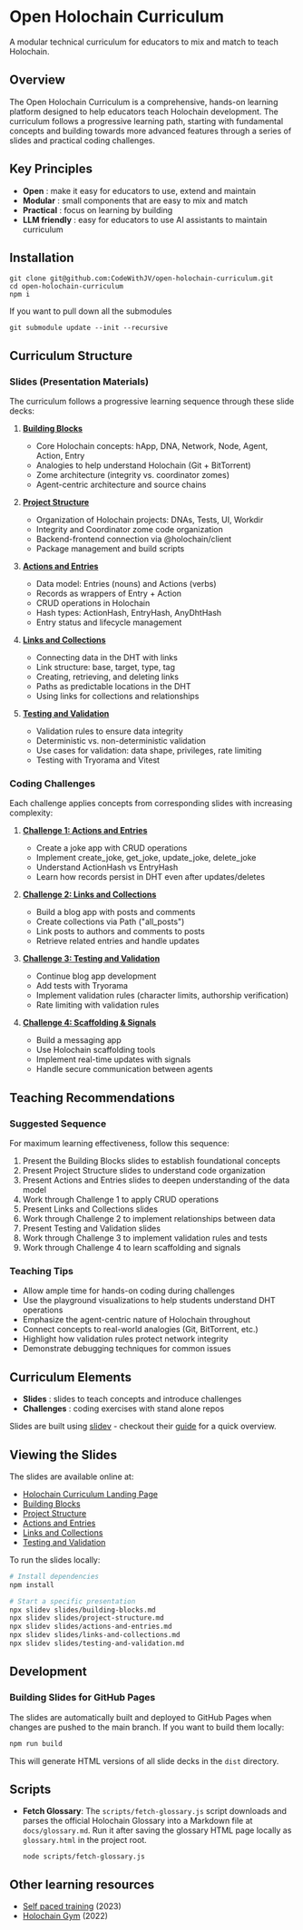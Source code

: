 # Open Holochain Curriculum

A modular technical curriculum for educators to mix and match to teach Holochain.

## Overview

The Open Holochain Curriculum is a comprehensive, hands-on learning platform designed to help educators teach Holochain development. The curriculum follows a progressive learning path, starting with fundamental concepts and building towards more advanced features through a series of slides and practical coding challenges.

## Key Principles
- **Open** : make it easy for educators to use, extend and maintain
- **Modular** : small components that are easy to mix and match
- **Practical** : focus on learning by building
- **LLM friendly** : easy for educators to use AI assistants to maintain curriculum

## Installation

```
git clone git@github.com:CodeWithJV/open-holochain-curriculum.git
cd open-holochain-curriculum
npm i
```

If you want to pull down all the submodules 
```
git submodule update --init --recursive
```

## Curriculum Structure

### Slides (Presentation Materials)

The curriculum follows a progressive learning sequence through these slide decks:

1. **[Building Blocks](https://codewithjv.github.io/open-holochain-curriculum/slides/building-blocks/)**
   - Core Holochain concepts: hApp, DNA, Network, Node, Agent, Action, Entry
   - Analogies to help understand Holochain (Git + BitTorrent)
   - Zome architecture (integrity vs. coordinator zomes)
   - Agent-centric architecture and source chains

2. **[Project Structure](https://codewithjv.github.io/open-holochain-curriculum/slides/project-structure/)**
   - Organization of Holochain projects: DNAs, Tests, UI, Workdir
   - Integrity and Coordinator zome code organization
   - Backend-frontend connection via @holochain/client
   - Package management and build scripts

3. **[Actions and Entries](https://codewithjv.github.io/open-holochain-curriculum/slides/actions-and-entries/)**
   - Data model: Entries (nouns) and Actions (verbs)
   - Records as wrappers of Entry + Action
   - CRUD operations in Holochain
   - Hash types: ActionHash, EntryHash, AnyDhtHash
   - Entry status and lifecycle management

4. **[Links and Collections](https://codewithjv.github.io/open-holochain-curriculum/slides/links-and-collections/)**
   - Connecting data in the DHT with links
   - Link structure: base, target, type, tag
   - Creating, retrieving, and deleting links
   - Paths as predictable locations in the DHT
   - Using links for collections and relationships

5. **[Testing and Validation](https://codewithjv.github.io/open-holochain-curriculum/slides/testing-and-validation/)**
   - Validation rules to ensure data integrity
   - Deterministic vs. non-deterministic validation
   - Use cases for validation: data shape, privileges, rate limiting
   - Testing with Tryorama and Vitest

### Coding Challenges

Each challenge applies concepts from corresponding slides with increasing complexity:

1. **[Challenge 1: Actions and Entries](https://github.com/CodeWithJV/holochain-challenge-1)**
   - Create a joke app with CRUD operations
   - Implement create_joke, get_joke, update_joke, delete_joke
   - Understand ActionHash vs EntryHash
   - Learn how records persist in DHT even after updates/deletes

2. **[Challenge 2: Links and Collections](https://github.com/CodeWithJV/holochain-challenge-2)**
   - Build a blog app with posts and comments
   - Create collections via Path ("all_posts")
   - Link posts to authors and comments to posts
   - Retrieve related entries and handle updates

3. **[Challenge 3: Testing and Validation](https://github.com/CodeWithJV/holochain-challenge-3)**
   - Continue blog app development
   - Add tests with Tryorama
   - Implement validation rules (character limits, authorship verification)
   - Rate limiting with validation rules

4. **[Challenge 4: Scaffolding & Signals](https://github.com/CodeWithJV/holochain-challenge-4)**
   - Build a messaging app 
   - Use Holochain scaffolding tools
   - Implement real-time updates with signals
   - Handle secure communication between agents

## Teaching Recommendations

### Suggested Sequence

For maximum learning effectiveness, follow this sequence:

1. Present the Building Blocks slides to establish foundational concepts
2. Present Project Structure slides to understand code organization
3. Present Actions and Entries slides to deepen understanding of the data model
4. Work through Challenge 1 to apply CRUD operations
5. Present Links and Collections slides 
6. Work through Challenge 2 to implement relationships between data
7. Present Testing and Validation slides
8. Work through Challenge 3 to implement validation rules and tests
9. Work through Challenge 4 to learn scaffolding and signals

### Teaching Tips

- Allow ample time for hands-on coding during challenges
- Use the playground visualizations to help students understand DHT operations
- Emphasize the agent-centric nature of Holochain throughout
- Connect concepts to real-world analogies (Git, BitTorrent, etc.)
- Highlight how validation rules protect network integrity
- Demonstrate debugging techniques for common issues

## Curriculum Elements

- **Slides** : slides to teach concepts and introduce challenges
- **Challenges** : coding exercises with stand alone repos

Slides are built using [slidev](https://sli.dev/) - checkout their [guide](https://sli.dev/guide/) for a quick overview.

## Viewing the Slides

The slides are available online at: 
- [Holochain Curriculum Landing Page](https://codewithjv.github.io/open-holochain-curriculum/)
- [Building Blocks](https://codewithjv.github.io/open-holochain-curriculum/slides/building-blocks/)
- [Project Structure](https://codewithjv.github.io/open-holochain-curriculum/slides/project-structure/)
- [Actions and Entries](https://codewithjv.github.io/open-holochain-curriculum/slides/actions-and-entries/)
- [Links and Collections](https://codewithjv.github.io/open-holochain-curriculum/slides/links-and-collections/)
- [Testing and Validation](https://codewithjv.github.io/open-holochain-curriculum/slides/testing-and-validation/)

To run the slides locally:
```bash
# Install dependencies
npm install

# Start a specific presentation
npx slidev slides/building-blocks.md
npx slidev slides/project-structure.md
npx slidev slides/actions-and-entries.md
npx slidev slides/links-and-collections.md
npx slidev slides/testing-and-validation.md
```

## Development

### Building Slides for GitHub Pages

The slides are automatically built and deployed to GitHub Pages when changes are pushed to the main branch. If you want to build them locally:

```bash
npm run build
```

This will generate HTML versions of all slide decks in the `dist` directory.

## Scripts

- **Fetch Glossary**: The `scripts/fetch-glossary.js` script downloads and parses the official Holochain Glossary into a Markdown file at `docs/glossary.md`. Run it after saving the glossary HTML page locally as `glossary.html` in the project root.
  ```
  node scripts/fetch-glossary.js
  ```

## Other learning resources

- [Self paced training](https://resources.holochain.org/self-paced-training/) (2023)
- [Holochain Gym](https://holochain-gym.github.io/) (2022)